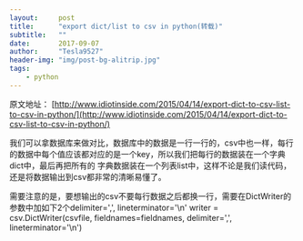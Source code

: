 ```yaml
---
layout:     post
title:      "export dict/list to csv in python(转载)"
subtitle:   ""
date:       2017-09-07
author:     "Tesla9527"
header-img: "img/post-bg-alitrip.jpg"
tags:
    - python
---
```


原文地址：
[http://www.idiotinside.com/2015/04/14/export-dict-to-csv-list-to-csv-in-python/](http://www.idiotinside.com/2015/04/14/export-dict-to-csv-list-to-csv-in-python/)

我们可以拿数据库来做对比，数据库中的数据是一行一行的，csv中也一样，每行的数据中每个值应该都对应的是一个key，所以我们把每行的数据装在一个字典dict中，最后再把所有的
字典数据装在一个列表list中，这样不论是我们读代码，还是将数据输出到csv都非常的清晰易懂了。

需要注意的是，要想输出的csv不要每行数据之后都换一行，需要在DictWriter的参数中加如下2个delimiter=',', lineterminator='\n'
writer = csv.DictWriter(csvfile, fieldnames=fieldnames, delimiter=',', lineterminator='\n')
